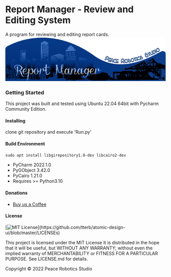 # Report Manager - Review and Editing System
A program for reviewing and editing report cards.
![alt text](https://github.com/Peace-Robotics-Studio/report-manager/blob/main/data/gui/banner.png?raw=true)
### Getting Started
This project was built and tested using Ubuntu 22.04 64bit with Pycharm Community Edition. 

#### Installing
clone git repository and execute 'Run.py'

#### Build Environment
`sudo apt install libgirepository1.0-dev libcairo2-dev`
* PyCharm 2022.1.0
* PyGObject 3.42.0
* PyCairo 1.21.0
* Requires >= Python3.10

#### Donations
* [Buy us a Coffee](https://ko-fi.com/mccolmrobotics)

#### License
[![MIT License](https://img.shields.io/apm/l/atomic-design-ui.svg?)](https://github.com/tterb/atomic-design-ui/blob/master/LICENSEs)

This project is licensed under the MIT License
It is distributed in the hope that it will be useful,
but WITHOUT ANY WARRANTY; without even the implied warranty of
MERCHANTABILITY or FITNESS FOR A PARTICULAR PURPOSE.
See LICENSE.md for details.

Copyright © 2022 Peace Robotics Studio
